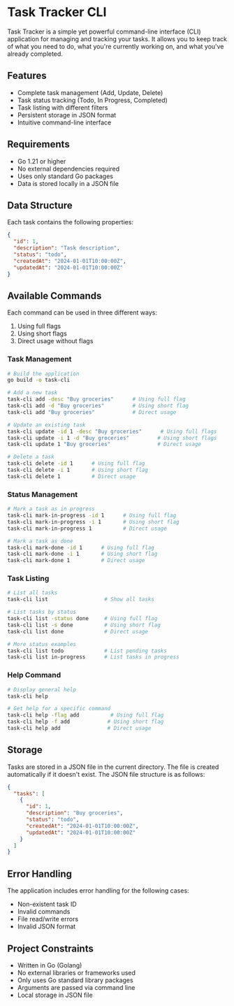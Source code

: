 
# Task Tracker CLI

Task Tracker is a simple yet powerful command-line interface (CLI) application for managing and tracking your tasks. It allows you to keep track of what you need to do, what you're currently working on, and what you've already completed.

## Features

- Complete task management (Add, Update, Delete)
- Task status tracking (Todo, In Progress, Completed)
- Task listing with different filters
- Persistent storage in JSON format
- Intuitive command-line interface

## Requirements

- Go 1.21 or higher
- No external dependencies required
- Uses only standard Go packages
- Data is stored locally in a JSON file

## Data Structure

Each task contains the following properties:

```json
{
  "id": 1,
  "description": "Task description",
  "status": "todo",
  "createdAt": "2024-01-01T10:00:00Z",
  "updatedAt": "2024-01-01T10:00:00Z"
}
```

## Available Commands

Each command can be used in three different ways:
1. Using full flags
2. Using short flags
3. Direct usage without flags

### Task Management

```bash
# Build the application
go build -o task-cli

# Add a new task
task-cli add -desc "Buy groceries"      # Using full flag
task-cli add -d "Buy groceries"         # Using short flag
task-cli add "Buy groceries"            # Direct usage

# Update an existing task
task-cli update -id 1 -desc "Buy groceries"      # Using full flags
task-cli update -i 1 -d "Buy groceries"         # Using short flags
task-cli update 1 "Buy groceries"               # Direct usage

# Delete a task
task-cli delete -id 1      # Using full flag
task-cli delete -i 1       # Using short flag
task-cli delete 1          # Direct usage
```

### Status Management

```bash
# Mark a task as in progress
task-cli mark-in-progress -id 1      # Using full flag
task-cli mark-in-progress -i 1       # Using short flag
task-cli mark-in-progress 1          # Direct usage

# Mark a task as done
task-cli mark-done -id 1      # Using full flag
task-cli mark-done -i 1       # Using short flag
task-cli mark-done 1          # Direct usage
```

### Task Listing

```bash
# List all tasks
task-cli list                  # Show all tasks

# List tasks by status
task-cli list -status done     # Using full flag
task-cli list -s done          # Using short flag
task-cli list done             # Direct usage

# More status examples
task-cli list todo             # List pending tasks
task-cli list in-progress      # List tasks in progress
```

### Help Command

```bash
# Display general help
task-cli help

# Get help for a specific command
task-cli help -flag add          # Using full flag
task-cli help -f add            # Using short flag
task-cli help add               # Direct usage
```

## Storage

Tasks are stored in a JSON file in the current directory. The file is created automatically if it doesn't exist. The JSON file structure is as follows:

```json
{
  "tasks": [
    {
      "id": 1,
      "description": "Buy groceries",
      "status": "todo",
      "createdAt": "2024-01-01T10:00:00Z",
      "updatedAt": "2024-01-01T10:00:00Z"
    }
  ]
}
```

## Error Handling

The application includes error handling for the following cases:

- Non-existent task ID
- Invalid commands
- File read/write errors
- Invalid JSON format

## Project Constraints

- Written in Go (Golang)
- No external libraries or frameworks used
- Only uses Go standard library packages
- Arguments are passed via command line
- Local storage in JSON file
